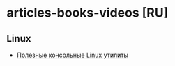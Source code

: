 # articles-books-videos [RU]

## Linux
 * [Полезные консольные Linux утилиты](https://habr.com/ru/post/553000/)
